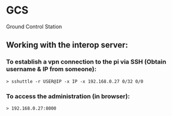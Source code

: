 # GCS
Ground Control Station

## Working with the interop server:
  ### To establish a vpn connection to the pi via SSH (Obtain username & IP from someone):
    > sshuttle -r USER@IP -x IP -x 192.168.0.27 0/32 0/0
  ### To access the administration (in browser):
    > 192.168.0.27:8000

